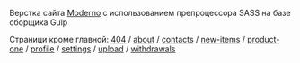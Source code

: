 Верстка сайта <a href="https://romanshliakhov.github.io/Moderno/app/">Moderno</a> с использованием препроцессора SASS на базе сборщика Gulp 


Страници кроме главной: <a href="https://romanshliakhov.github.io/Moderno/app/404">404</a> / <a href="https://romanshliakhov.github.io/Moderno/app/about">about</a> / 
<a href="https://romanshliakhov.github.io/Moderno/app/contacts">contacts</a> / <a href="https://romanshliakhov.github.io/Moderno/app/new-items">new-items</a> / 
<a href="https://romanshliakhov.github.io/Moderno/app/product-one">product-one</a> / <a href="https://romanshliakhov.github.io/Moderno/app/profile">profile</a> / 
<a href="https://romanshliakhov.github.io/Moderno/app/settings">settings</a> / <a href="https://romanshliakhov.github.io/Moderno/app/upload">upload</a> / 
<a href="https://romanshliakhov.github.io/Moderno/app/withdrawals">withdrawals</a>
